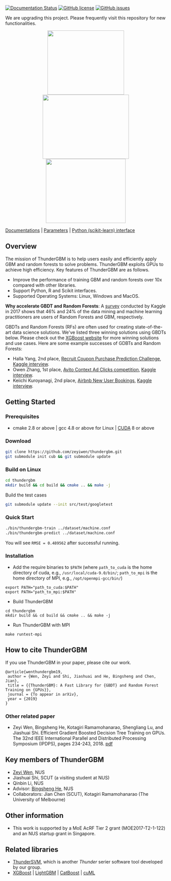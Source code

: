 [![Documentation Status](https://readthedocs.org/projects/thundergbm/badge/?version=latest)](https://thundergbm.readthedocs.org)
[![GitHub license](http://dmlc.github.io/img/apache2.svg)](./LICENSE)
[![GitHub issues](https://img.shields.io/github/issues/zeyiwen/thundergbm.svg)](https://github.com/zeyiwen/thundergbm/issues)

We are upgrading this project. Please frequently visit this repository for new functionalities.

<div align="center">
<img src="https://github.com/zeyiwen/thundergbm/blob/master/docs/_static/tgbm-logo.png" width="240" height="200" align=left/>
<img src="https://github.com/zeyiwen/thundergbm/blob/master/docs/_static/lang-logo-tgbm.png" width="270" height="200" align=left/>
<img src="https://github.com/zeyiwen/thundergbm/blob/master/docs/_static/overall.png" width="250" height="200" align=left/>
</div>

[Documentations](http://thundergbm.readthedocs.io) | [Parameters](https://thundergbm.readthedocs.io/en/latest/parameters.html) | [Python (scikit-learn) interface](https://github.com/zeyiwen/thundergbm/tree/master/python)

## Overview
The mission of ThunderGBM is to help users easily and efficiently apply GBM and random forests to solve problems. ThunderGBM exploits GPUs to achieve high efficiency. Key features of ThunderGBM are as follows.
* Improve the performance of training GBM and random forests over 10x compared with other libraries.
* Support Python, R and Scikit interfaces.
* Supported Operating Systems: Linux, Windows and MacOS.

**Why accelerate GBDT and Random Forests**: A [survey](https://www.kaggle.com/amberthomas/kaggle-2017-survey-results) conducted by Kaggle in 2017 shows that 46% and 24% of the data mining and machine learning practitioners are users of Random Forests and GBM, respectively. 


GBDTs and Random Forests (RFs) are often used for creating state-of-the-art data science solutions. We've listed three winning solutions using GBDTs below. Please check out the [XGBoost website](https://github.com/dmlc/xgboost/blob/master/demo/README.md#machine-learning-challenge-winning-solutions) for more winning solutions and use cases. Here are some example successes of GDBTs and Random Forests:

- Halla Yang, 2nd place, [Recruit Coupon Purchase Prediction Challenge](https://www.kaggle.com/c/coupon-purchase-prediction), [Kaggle interview](http://blog.kaggle.com/2015/10/21/recruit-coupon-purchase-winners-interview-2nd-place-halla-yang/).
- Owen Zhang, 1st place, [Avito Context Ad Clicks competition](https://www.kaggle.com/c/avito-context-ad-clicks), [Kaggle interview](http://blog.kaggle.com/2015/08/26/avito-winners-interview-1st-place-owen-zhang/).
- Keiichi Kuroyanagi, 2nd place, [Airbnb New User Bookings](https://www.kaggle.com/c/airbnb-recruiting-new-user-bookings), [Kaggle interview](http://blog.kaggle.com/2016/03/17/airbnb-new-user-bookings-winners-interview-2nd-place-keiichi-kuroyanagi-keiku/).

## Getting Started

### Prerequisites
* cmake 2.8 or above | gcc 4.8 or above for Linux | [CUDA](https://developer.nvidia.com/cuda-downloads) 8 or above

### Download
```bash
git clone https://github.com/zeyiwen/thundergbm.git
git submodule init cub && git submodule update
```
### Build on Linux 
```bash
cd thundergbm
mkdir build && cd build && cmake .. && make -j
```

Build the test cases
```bash
git submodule update --init src/test/googletest
```

### Quick Start
```bash
./bin/thundergbm-train ../dataset/machine.conf
./bin/thundergbm-predict ../dataset/machine.conf
```
You will see `RMSE = 0.489562` after successful running.

### Installation
* Add the require binaries to ```$PATH``` (where ```path_to_cuda``` is the home directory of cuda, 
e.g., ```/usr/local/cuda-9.0/bin/```; ```path_to_mpi``` is the home directory of MPI, e.g., ```/opt/openmpi-gcc/bin/```)
```
export PATH="path_to_cuda:$PATH"
export PATH="path_to_mpi:$PATH"
```
* Build ThunderGBM
```
cd thundergbm
mkdir build && cd build && cmake .. && make -j
```
* Run ThunderGBM with MPI
```
make runtest-mpi
```

## How to cite ThunderGBM
If you use ThunderGBM in your paper, please cite our work.
```
@article{wenthundergbm19,
 author = {Wen, Zeyi and Shi, Jiashuai and He, Bingsheng and Chen, Jian},
 title = {{ThunderGBM}: A Fast Library for {GBDT} and Random Forest Training on {GPUs}},
 journal = {To appear in arXiv},
 year = {2019}
}
```
### Other related paper
* Zeyi Wen, Bingsheng He, Kotagiri Ramamohanarao, Shengliang Lu, and Jiashuai Shi. Efficient Gradient Boosted Decision Tree Training on GPUs. The 32nd IEEE International Parallel and Distributed Processing Symposium (IPDPS), pages 234-243, 2018. [pdf](https://www.comp.nus.edu.sg/~hebs/pub/IPDPS18-GPUGBDT.pdf)

## Key members of ThunderGBM
* [Zeyi Wen](https://www.comp.nus.edu.sg/~wenzy/), NUS
* Jiashuai Shi, SCUT (a visiting student at NUS)
* Qinbin Li, NUS
* Advisor: [Bingsheng He](https://www.comp.nus.edu.sg/~hebs/), NUS
* Collaborators: Jian Chen (SCUT),  Kotagiri Ramamohanarao (The University of Melbourne)

## Other information
* This work is supported by a MoE AcRF Tier 2 grant (MOE2017-T2-1-122) and an NUS startup grant in Singapore.

## Related libraries
* [ThunderSVM](https://github.com/Xtra-Computing/thundersvm), which is another *Thunder* serier software tool developed by our group.
* [XGBoost](https://github.com/dmlc/xgboost) | [LightGBM](https://github.com/Microsoft/LightGBM) | [CatBoost](https://github.com/catboost/catboost) | [cuML](https://github.com/rapidsai/cuml)
